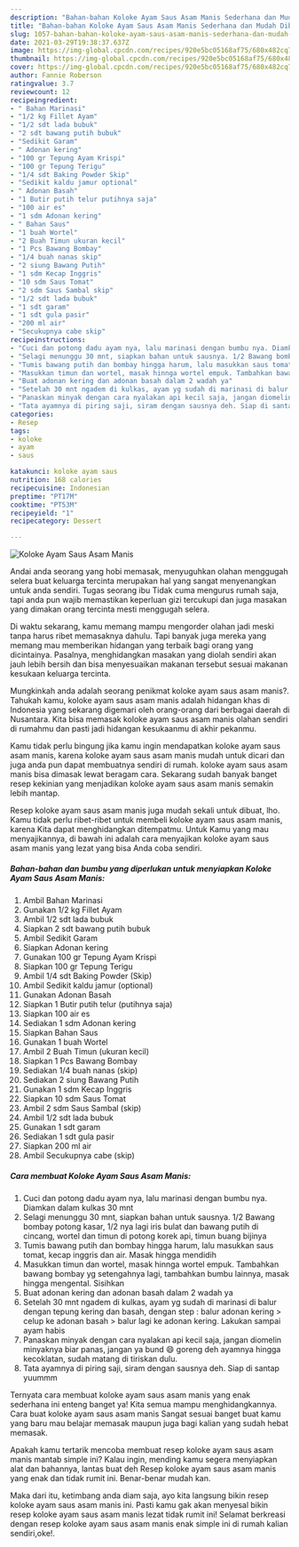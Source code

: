 ```yaml
---
description: "Bahan-bahan Koloke Ayam Saus Asam Manis Sederhana dan Mudah Dibuat"
title: "Bahan-bahan Koloke Ayam Saus Asam Manis Sederhana dan Mudah Dibuat"
slug: 1057-bahan-bahan-koloke-ayam-saus-asam-manis-sederhana-dan-mudah-dibuat
date: 2021-03-29T19:38:37.637Z
image: https://img-global.cpcdn.com/recipes/920e5bc05168af75/680x482cq70/koloke-ayam-saus-asam-manis-foto-resep-utama.jpg
thumbnail: https://img-global.cpcdn.com/recipes/920e5bc05168af75/680x482cq70/koloke-ayam-saus-asam-manis-foto-resep-utama.jpg
cover: https://img-global.cpcdn.com/recipes/920e5bc05168af75/680x482cq70/koloke-ayam-saus-asam-manis-foto-resep-utama.jpg
author: Fannie Roberson
ratingvalue: 3.7
reviewcount: 12
recipeingredient:
- " Bahan Marinasi"
- "1/2 kg Fillet Ayam"
- "1/2 sdt lada bubuk"
- "2 sdt bawang putih bubuk"
- "Sedikit Garam"
- " Adonan kering"
- "100 gr Tepung Ayam Krispi"
- "100 gr Tepung Terigu"
- "1/4 sdt Baking Powder Skip"
- "Sedikit kaldu jamur optional"
- " Adonan Basah"
- "1 Butir putih telur putihnya saja"
- "100 air es"
- "1 sdm Adonan kering"
- " Bahan Saus"
- "1 buah Wortel"
- "2 Buah Timun ukuran kecil"
- "1 Pcs Bawang Bombay"
- "1/4 buah nanas skip"
- "2 siung Bawang Putih"
- "1 sdm Kecap Inggris"
- "10 sdm Saus Tomat"
- "2 sdm Saus Sambal skip"
- "1/2 sdt lada bubuk"
- "1 sdt garam"
- "1 sdt gula pasir"
- "200 ml air"
- "Secukupnya cabe skip"
recipeinstructions:
- "Cuci dan potong dadu ayam nya, lalu marinasi dengan bumbu nya. Diamkan dalam kulkas 30 mnt"
- "Selagi menunggu 30 mnt, siapkan bahan untuk sausnya. 1/2 Bawang bombay potong kasar, 1/2 nya lagi iris bulat dan bawang putih di cincang, wortel dan timun di potong korek api, timun buang bijinya"
- "Tumis bawang putih dan bombay hingga harum, lalu masukkan saus tomat, kecap inggris dan air. Masak hingga mendidih"
- "Masukkan timun dan wortel, masak hinnga wortel empuk. Tambahkan bawang bombay yg setengahnya lagi, tambahkan bumbu lainnya, masak hingga mengental. Sisihkan"
- "Buat adonan kering dan adonan basah dalam 2 wadah ya"
- "Setelah 30 mnt ngadem di kulkas, ayam yg sudah di marinasi di balur dengan tepung kering dan basah, dengan step : balur adonan kering &gt; celup ke adonan basah &gt; balur lagi ke adonan kering. Lakukan sampai ayam habis"
- "Panaskan minyak dengan cara nyalakan api kecil saja, jangan diomelin minyaknya biar panas, jangan ya bund 😄 goreng deh ayamnya hingga kecoklatan, sudah matang di tiriskan dulu."
- "Tata ayamnya di piring saji, siram dengan sausnya deh. Siap di santap yuummm"
categories:
- Resep
tags:
- koloke
- ayam
- saus

katakunci: koloke ayam saus 
nutrition: 168 calories
recipecuisine: Indonesian
preptime: "PT17M"
cooktime: "PT53M"
recipeyield: "1"
recipecategory: Dessert

---
```



![Koloke Ayam Saus Asam Manis](https://img-global.cpcdn.com/recipes/920e5bc05168af75/680x482cq70/koloke-ayam-saus-asam-manis-foto-resep-utama.jpg)

Andai anda seorang yang hobi memasak, menyuguhkan olahan menggugah selera buat keluarga tercinta merupakan hal yang sangat menyenangkan untuk anda sendiri. Tugas seorang ibu Tidak cuma mengurus rumah saja, tapi anda pun wajib memastikan keperluan gizi tercukupi dan juga masakan yang dimakan orang tercinta mesti menggugah selera.

Di waktu  sekarang, kamu memang mampu mengorder olahan jadi meski tanpa harus ribet memasaknya dahulu. Tapi banyak juga mereka yang memang mau memberikan hidangan yang terbaik bagi orang yang dicintainya. Pasalnya, menghidangkan masakan yang diolah sendiri akan jauh lebih bersih dan bisa menyesuaikan makanan tersebut sesuai makanan kesukaan keluarga tercinta. 



Mungkinkah anda adalah seorang penikmat koloke ayam saus asam manis?. Tahukah kamu, koloke ayam saus asam manis adalah hidangan khas di Indonesia yang sekarang digemari oleh orang-orang dari berbagai daerah di Nusantara. Kita bisa memasak koloke ayam saus asam manis olahan sendiri di rumahmu dan pasti jadi hidangan kesukaanmu di akhir pekanmu.

Kamu tidak perlu bingung jika kamu ingin mendapatkan koloke ayam saus asam manis, karena koloke ayam saus asam manis mudah untuk dicari dan juga anda pun dapat membuatnya sendiri di rumah. koloke ayam saus asam manis bisa dimasak lewat beragam cara. Sekarang sudah banyak banget resep kekinian yang menjadikan koloke ayam saus asam manis semakin lebih mantap.

Resep koloke ayam saus asam manis juga mudah sekali untuk dibuat, lho. Kamu tidak perlu ribet-ribet untuk membeli koloke ayam saus asam manis, karena Kita dapat menghidangkan ditempatmu. Untuk Kamu yang mau menyajikannya, di bawah ini adalah cara menyajikan koloke ayam saus asam manis yang lezat yang bisa Anda coba sendiri.

<!--inarticleads1-->

##### Bahan-bahan dan bumbu yang diperlukan untuk menyiapkan Koloke Ayam Saus Asam Manis:

1. Ambil  Bahan Marinasi
1. Gunakan 1/2 kg Fillet Ayam
1. Ambil 1/2 sdt lada bubuk
1. Siapkan 2 sdt bawang putih bubuk
1. Ambil Sedikit Garam
1. Siapkan  Adonan kering
1. Gunakan 100 gr Tepung Ayam Krispi
1. Siapkan 100 gr Tepung Terigu
1. Ambil 1/4 sdt Baking Powder (Skip)
1. Ambil Sedikit kaldu jamur (optional)
1. Gunakan  Adonan Basah
1. Siapkan 1 Butir putih telur (putihnya saja)
1. Siapkan 100 air es
1. Sediakan 1 sdm Adonan kering
1. Siapkan  Bahan Saus
1. Gunakan 1 buah Wortel
1. Ambil 2 Buah Timun (ukuran kecil)
1. Siapkan 1 Pcs Bawang Bombay
1. Sediakan 1/4 buah nanas (skip)
1. Sediakan 2 siung Bawang Putih
1. Gunakan 1 sdm Kecap Inggris
1. Siapkan 10 sdm Saus Tomat
1. Ambil 2 sdm Saus Sambal (skip)
1. Ambil 1/2 sdt lada bubuk
1. Gunakan 1 sdt garam
1. Sediakan 1 sdt gula pasir
1. Siapkan 200 ml air
1. Ambil Secukupnya cabe (skip)




<!--inarticleads2-->

##### Cara membuat Koloke Ayam Saus Asam Manis:

1. Cuci dan potong dadu ayam nya, lalu marinasi dengan bumbu nya. Diamkan dalam kulkas 30 mnt
1. Selagi menunggu 30 mnt, siapkan bahan untuk sausnya. 1/2 Bawang bombay potong kasar, 1/2 nya lagi iris bulat dan bawang putih di cincang, wortel dan timun di potong korek api, timun buang bijinya
1. Tumis bawang putih dan bombay hingga harum, lalu masukkan saus tomat, kecap inggris dan air. Masak hingga mendidih
1. Masukkan timun dan wortel, masak hinnga wortel empuk. Tambahkan bawang bombay yg setengahnya lagi, tambahkan bumbu lainnya, masak hingga mengental. Sisihkan
1. Buat adonan kering dan adonan basah dalam 2 wadah ya
1. Setelah 30 mnt ngadem di kulkas, ayam yg sudah di marinasi di balur dengan tepung kering dan basah, dengan step : balur adonan kering &gt; celup ke adonan basah &gt; balur lagi ke adonan kering. Lakukan sampai ayam habis
1. Panaskan minyak dengan cara nyalakan api kecil saja, jangan diomelin minyaknya biar panas, jangan ya bund 😄 goreng deh ayamnya hingga kecoklatan, sudah matang di tiriskan dulu.
1. Tata ayamnya di piring saji, siram dengan sausnya deh. Siap di santap yuummm




Ternyata cara membuat koloke ayam saus asam manis yang enak sederhana ini enteng banget ya! Kita semua mampu menghidangkannya. Cara buat koloke ayam saus asam manis Sangat sesuai banget buat kamu yang baru mau belajar memasak maupun juga bagi kalian yang sudah hebat memasak.

Apakah kamu tertarik mencoba membuat resep koloke ayam saus asam manis mantab simple ini? Kalau ingin, mending kamu segera menyiapkan alat dan bahannya, lantas buat deh Resep koloke ayam saus asam manis yang enak dan tidak rumit ini. Benar-benar mudah kan. 

Maka dari itu, ketimbang anda diam saja, ayo kita langsung bikin resep koloke ayam saus asam manis ini. Pasti kamu gak akan menyesal bikin resep koloke ayam saus asam manis lezat tidak rumit ini! Selamat berkreasi dengan resep koloke ayam saus asam manis enak simple ini di rumah kalian sendiri,oke!.

